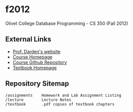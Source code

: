 f2012
=====

Olivet College Database Programming - CS 350 (Fall 2012)

External Links
--------------

* [Prof. Darden's website](http://marcusdarden.cs.olivetcollege.edu)
* [Course Homepage](http://cs350.cs.olivetcollege.edu)
* [Course Github Repository](http://www.github.com/oc-cs350/f2012)
* [Textbook Homepage](http://infolab.stanford.edu/~ullman/fcdb.html)

Repository Sitemap
------------------

    /assignments    Homework and Lab Assignment Listing
    /lecture        Lecture Notes
    /textbook       .pdf copies of textbook chapters